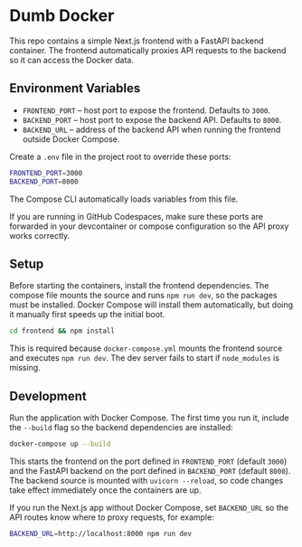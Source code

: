 # Dumb Docker

This repo contains a simple Next.js frontend with a FastAPI backend container. The frontend automatically
proxies API requests to the backend so it can access the Docker data.

## Environment Variables
- `FRONTEND_PORT` – host port to expose the frontend. Defaults to `3000`.
- `BACKEND_PORT` – host port to expose the backend API. Defaults to `8000`.
- `BACKEND_URL` – address of the backend API when running the frontend
  outside Docker Compose.

Create a `.env` file in the project root to override these ports:

```bash
FRONTEND_PORT=3000
BACKEND_PORT=8000
```
The Compose CLI automatically loads variables from this file.

If you are running in GitHub Codespaces, make sure these ports are forwarded in your devcontainer or compose configuration so the API proxy works correctly.

## Setup

Before starting the containers, install the frontend dependencies. The compose file mounts the source and runs `npm run dev`, so the packages must be installed. Docker Compose will install them automatically, but doing it manually first speeds up the initial boot.

```bash
cd frontend && npm install
```

This is required because `docker-compose.yml` mounts the frontend source and
executes `npm run dev`. The dev server fails to start if `node_modules` is
missing.

## Development

Run the application with Docker Compose. The first time you run it, include the
`--build` flag so the backend dependencies are installed:

```bash
docker-compose up --build
```

This starts the frontend on the port defined in `FRONTEND_PORT` (default `3000`)
and the FastAPI backend on the port defined in `BACKEND_PORT` (default `8000`).
The backend source is mounted with `uvicorn --reload`, so code changes take
effect immediately once the containers are up.

If you run the Next.js app without Docker Compose, set `BACKEND_URL` so the API
routes know where to proxy requests, for example:

```bash
BACKEND_URL=http://localhost:8000 npm run dev
```
